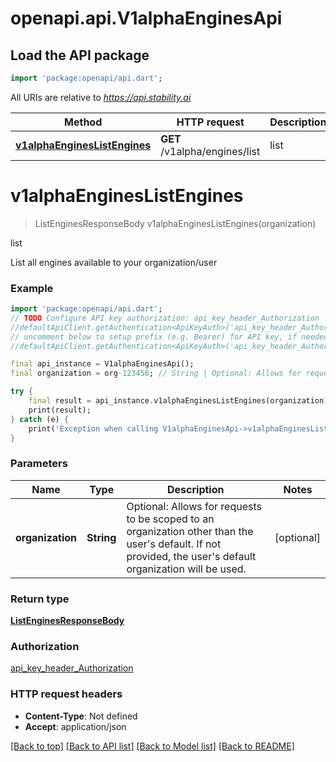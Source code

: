 # openapi.api.V1alphaEnginesApi

## Load the API package
```dart
import 'package:openapi/api.dart';
```

All URIs are relative to *https://api.stability.ai*

Method | HTTP request | Description
------------- | ------------- | -------------
[**v1alphaEnginesListEngines**](V1alphaEnginesApi.md#v1alphaengineslistengines) | **GET** /v1alpha/engines/list | list


# **v1alphaEnginesListEngines**
> ListEnginesResponseBody v1alphaEnginesListEngines(organization)

list

List all engines available to your organization/user

### Example
```dart
import 'package:openapi/api.dart';
// TODO Configure API key authorization: api_key_header_Authorization
//defaultApiClient.getAuthentication<ApiKeyAuth>('api_key_header_Authorization').apiKey = 'YOUR_API_KEY';
// uncomment below to setup prefix (e.g. Bearer) for API key, if needed
//defaultApiClient.getAuthentication<ApiKeyAuth>('api_key_header_Authorization').apiKeyPrefix = 'Bearer';

final api_instance = V1alphaEnginesApi();
final organization = org-123456; // String | Optional: Allows for requests to be scoped to an organization other than the user's default.  If not provided, the user's default organization will be used.

try {
    final result = api_instance.v1alphaEnginesListEngines(organization);
    print(result);
} catch (e) {
    print('Exception when calling V1alphaEnginesApi->v1alphaEnginesListEngines: $e\n');
}
```

### Parameters

Name | Type | Description  | Notes
------------- | ------------- | ------------- | -------------
 **organization** | **String**| Optional: Allows for requests to be scoped to an organization other than the user's default.  If not provided, the user's default organization will be used. | [optional] 

### Return type

[**ListEnginesResponseBody**](ListEnginesResponseBody.md)

### Authorization

[api_key_header_Authorization](../README.md#api_key_header_Authorization)

### HTTP request headers

 - **Content-Type**: Not defined
 - **Accept**: application/json

[[Back to top]](#) [[Back to API list]](../README.md#documentation-for-api-endpoints) [[Back to Model list]](../README.md#documentation-for-models) [[Back to README]](../README.md)

